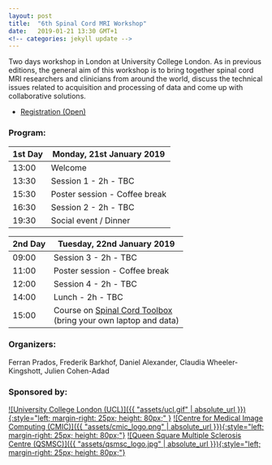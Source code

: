```yaml
---
layout: post
title:  "6th Spinal Cord MRI Workshop"
date:   2019-01-21 13:30 GMT+1 
<!-- categories: jekyll update -->
---
```


Two days workshop in London at University College London. As in previous editions, 
the general aim of this workshop is to bring together spinal cord MRI researchers and 
clinicians from around the world, discuss the technical issues related to acquisition and 
processing of data and come up with collaborative solutions. 

- [Registration (Open)](https://goo.gl/bupNa7)

### Program:

| 1st Day | Monday, 21st January 2019 |
|---|---|
| 13:00 | Welcome |
| 13:30 | Session 1 - 2h - TBC |
| 15:30 | Poster session - Coffee break |
| 16:30 | Session 2 - 2h - TBC |
| 19:30 | Social event / Dinner |

| 2nd Day | Tuesday, 22nd January 2019 |
|---|---|
| 09:00 | Session 3 - 2h - TBC  |
| 11:00 | Poster session - Coffee break |
| 12:00 | Session 4 - 2h - TBC |
| 14:00 | Lunch - 2h - TBC |
| 15:00 | Course on [Spinal Cord Toolbox](https://github.com/neuropoly/spinalcordtoolbox) <br> (bring your own laptop and data) |

### Organizers:

Ferran Prados, Frederik Barkhof, Daniel Alexander, Claudia Wheeler-Kingshott, Julien Cohen-Adad
 
### Sponsored by:

[![University College London (UCL)]({{ "assets/ucl.gif" | absolute_url }}){:style="left; margin-right: 25px; height: 80px;"  }](http://www.ucl.ac.uk)
[![Centre for Medical Image Computing (CMIC)]({{ "assets/cmic_logo.png" | absolute_url }}){:style="left; margin-right: 25px; height: 80px;"}](http://cmic.cs.ucl.ac.uk)
[![Queen Square Multiple Sclerosis Centre (QSMSC)]({{ "assets/qsmsc_logo.jpg" | absolute_url }}){:style="left; margin-right: 25px; height: 80px;"}](https://www.ucl.ac.uk/ion/research/departments/neuroinflammation/research-themes/queen-square-multiple-sclerosis-centre-2)
